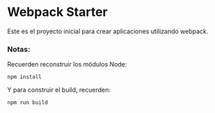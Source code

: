 # Webpack Starter

Este es el proyecto inicial para crear aplicaciones utilizando webpack.

### Notas:
Recuerden reconstruir los módulos Node:
```
npm install
```
Y para construir el build, recuerden:
```
npm run build
```